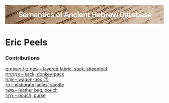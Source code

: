 <html><body><img id="banner" src="../../images/banners/banner.png" alt="banner" /></body></html>

# **Eric Peels**


### Contributions
[<span dir="rtl">מִשְׁפְּתַיִם</span> / <span dir="rtl">שְׁפַתַּיִם</span> – layered fabric, sack, sheepfold](../words/mishpthayim.md)<br>[אַמְתַּחַת – sack, donkey-pack](../words/2amthachath.md)<br>[אַרְגַּז – wagon-box (?)](../words/2argaz.md)<br>[כַּר – elaborate ladies' saddle](../words/kar_1.md)<br>[מֶשֶׁךְ – leather bag, pouch](../words/meshek_1.md)<br>[צְרֹור – pouch, purse](../words/tsror_1.md)<br>